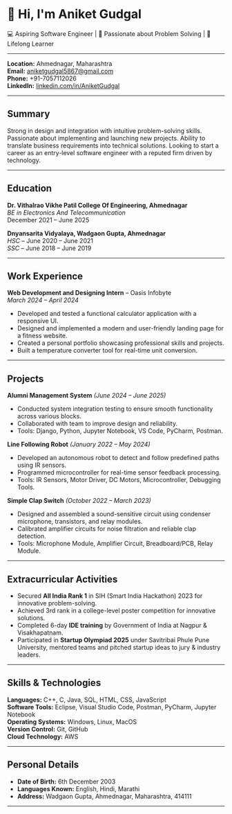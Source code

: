 # 👋 Hi, I'm Aniket Gudgal  

💻 Aspiring Software Engineer | 🚀 Passionate about Problem Solving | 🌱 Lifelong Learner  

------------------------------------------------------------------------------------------------------------------

**Location:** Ahmednagar, Maharashtra  
**Email:** [aniketgudgal5867@gmail.com](mailto:aniketgudgal5867@gmail.com)  
**Phone:** +91-7057112026  
**LinkedIn:** [linkedin.com/in/AniketGudgal](https://linkedin.com/in/AniketGudgal)

------------------------------------------------------------------------------------------------------------------

## Summary
Strong in design and integration with intuitive problem-solving skills. Passionate about implementing and launching new projects. Ability to translate business requirements into technical solutions. Looking to start a career as an entry-level software engineer with a reputed firm driven by technology.

------------------------------------------------------------------------------------------------------------------

## Education

**Dr. Vithalrao Vikhe Patil College Of Engineering, Ahmednagar**  
*BE in Electronics And Telecommunication*  
December 2021 – June 2025  

**Dnyansarita Vidyalaya, Wadgaon Gupta, Ahmednagar**  
*HSC* – June 2020 – June 2021  
*SSC* – June 2018 – June 2019  

------------------------------------------------------------------------------------------------------------------

## Work Experience

**Web Development and Designing Intern** – Oasis Infobyte  
*March 2024 – April 2024*  
- Developed and tested a functional calculator application with a responsive UI.  
- Designed and implemented a modern and user-friendly landing page for a fitness website.  
- Created a personal portfolio showcasing professional skills and projects.  
- Built a temperature converter tool for real-time unit conversion.

------------------------------------------------------------------------------------------------------------------

## Projects

**Alumni Management System** *(June 2024 – June 2025)*  
- Conducted system integration testing to ensure smooth functionality across various blocks.  
- Collaborated with team to improve design and reliability.  
- Tools: Django, Python, Jupyter Notebook, VS Code, PyCharm, Postman.  

**Line Following Robot** *(January 2022 – May 2024)*  
- Developed an autonomous robot to detect and follow predefined paths using IR sensors.  
- Programmed microcontroller for real-time sensor feedback processing.  
- Tools: IR Sensors, Motor Driver, DC Motors, Microcontroller, Debugging Tools.  

**Simple Clap Switch** *(October 2022 – March 2023)*  
- Designed and assembled a sound-sensitive circuit using condenser microphone, transistors, and relay modules.  
- Calibrated amplifier circuits for noise filtration and reliable clap detection.  
- Tools: Microphone Module, Amplifier Circuit, Breadboard/PCB, Relay Module.  

------------------------------------------------------------------------------------------------------------------

## Extracurricular Activities
- Secured **All India Rank 1** in SIH (Smart India Hackathon) 2023 for innovative problem-solving.  
- Achieved 3rd rank in a college-level poster competition for innovative solutions.  
- Completed 6-day **IDE training** by Government of India at Nagpur & Visakhapatnam.  
- Participated in **Startup Olympiad 2025** under Savitribai Phule Pune University,
  mentored teams and pitched startup ideas to jury & industry leaders.  

------------------------------------------------------------------------------------------------------------------

## Skills & Technologies

**Languages:** C++, C, Java, SQL, HTML, CSS, JavaScript  
**Software Tools:** Eclipse, Visual Studio Code, Postman, PyCharm, Jupyter Notebook  
**Operating Systems:** Windows, Linux, MacOS  
**Version Control:** Git, GitHub  
**Cloud Technology:** AWS  

------------------------------------------------------------------------------------------------------------------

## Personal Details
- **Date of Birth:** 6th December 2003  
- **Languages Known:** English, Hindi, Marathi  
- **Address:** Wadgaon Gupta, Ahmednagar, Maharashtra, 414111  

------------------------------------------------------------------------------------------------------------------

